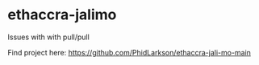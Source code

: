 # ethaccra-jalimo
Issues with with pull/pull

Find project here: https://github.com/PhidLarkson/ethaccra-jali-mo-main
